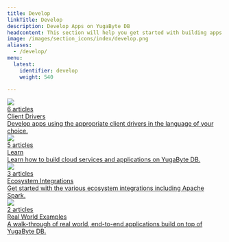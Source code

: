 ```yaml
---
title: Develop
linkTitle: Develop
description: Develop Apps on YugaByte DB
headcontent: This section will help you get started with building apps on top of YugaByte DB.
image: /images/section_icons/index/develop.png
aliases:
  - /develop/
menu:
  latest:
    identifier: develop
    weight: 540

---
```


<div class="row">
  <div class="col-12 col-md-6 col-lg-12 col-xl-6">
    <a class="section-link icon-offset" href="client-drivers/">
      <div class="head">
        <img class="icon" src="/images/section_icons/develop/api-icon.png" aria-hidden="true" />
        <div class="articles">6 articles</div>
        <div class="title">Client Drivers</div>
      </div>
      <div class="body">
        Develop apps using the appropriate client drivers in the language of your choice.
      </div>
    </a>
  </div>
  <div class="col-12 col-md-6 col-lg-12 col-xl-6">
    <a class="section-link icon-offset" href="learn/">
      <div class="head">
        <img class="icon" src="/images/section_icons/develop/learn.png" aria-hidden="true" />
        <div class="articles">5 articles</div>
        <div class="title">Learn</div>
      </div>
      <div class="body">
        Learn how to build cloud services and applications on YugaByte DB.
      </div>
    </a>
  </div>
  <div class="col-12 col-md-6 col-lg-12 col-xl-6">
    <a class="section-link icon-offset" href="ecosystem-integrations/">
      <div class="head">
        <img class="icon" src="/images/section_icons/develop/ecosystem-integrations.png" aria-hidden="true" />
        <div class="articles">3 articles</div>
        <div class="title">Ecosystem Integrations</div>
      </div>
      <div class="body">
        Get started with the various ecosystem integrations including Apache Spark.
      </div>
    </a>
  </div>
  <div class="col-12 col-md-6 col-lg-12 col-xl-6">
    <a class="section-link icon-offset" href="realworld-apps/">
      <div class="head">
        <img class="icon" src="/images/section_icons/develop/real-world-apps.png" aria-hidden="true" />
        <div class="articles">2 articles</div>
        <div class="title">Real World Examples</div>
      </div>
      <div class="body">
        A walk-through of real world, end-to-end applications build on top of YugaByte DB.
      </div>
    </a>
  </div>
<!--  <a class="section-link icon-offset" href="port-existing-apps/">
    <div class="icon">
      <i class="fa fa-sign-in" aria-hidden="true"></i>
    </div>
    <div class="text">
      Port Existing Apps
      <div class="caption">How you can port your existing applications to run on top of YugaByte-DB.</div>
    </div>
  </a>-->
</div>
